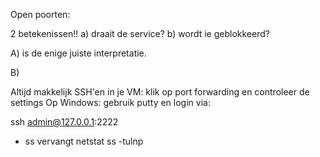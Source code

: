 Open poorten:

2 betekenissen!! 
    a) draait de service? 
    b) wordt ie geblokkeerd? 

A) is de enige juiste interpretatie.

B) 

Altijd makkelijk SSH'en in je VM:
klik op port forwarding en controleer de settings
Op Windows: gebruik putty en login via: 


ssh admin@127.0.0.1:2222




- ss vervangt netstat
ss -tulnp

